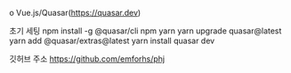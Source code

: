 o Vue.js/Quasar(https://quasar.dev)


초기 세팅
npm install -g @quasar/cli
npm yarn
yarn upgrade quasar@latest
yarn add @quasar/extras@latest
yarn install
quasar dev

깃허브 주소
https://github.com/emforhs/phj

